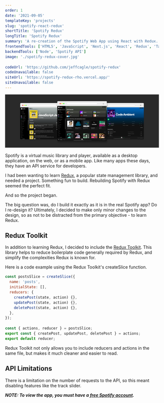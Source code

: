 ```yaml
---
order: 1
date: '2021-09-05'
templateKey: 'projects'
slug: 'spotify-react-redux'
shortTitle: 'Spotify Redux'
longTitle: 'Spotify Redux'
summary: 'A re-creation of the Spotify Web App using React with Redux.'
frontendTools: ['HTML5', 'JavaScript', 'Next.js', 'React', 'Redux', 'Tailwind']
backendTools: ['Node', 'Spotify API']
image: './spotify-redux-cover.jpg'

codeUrl: 'https://github.com/jeffcagle/spotify-redux'
codeUnavailable: false
siteUrl: 'https://spotify-redux-rho.vercel.app/'
siteUnavailable: false
---
```


![Spotify Redux Design](./spotify-redux-main.jpg 'Website Design - Spotify + Redux')

Spotify is a virtual music library and player, available as a desktop application, on the web, or as a mobile app. Like many apps these days, they have an API service for developers.

I had been wanting to learn [Redux](https://redux.js.org/ 'Redux'), a popular state management library, and needed a project. Something fun to build. Rebuilding Spotify with Redux seemed the perfect fit.

And so the project began.

The big question was, do I build it exactly as it is in the real Spotify app? Do I re-design it? Ultimately, I decided to make only minor changes to the design, so as not to be distracted from the primary objective - to learn Redux.

## Redux Toolkit

In addition to learning Redux, I decided to include the [Redux Toolkit](/ 'Redux Toolkit'). This library helps to reduce boilerplate code generally required by Redux, and simplify the complexities Redux is known for.

Here is a code example using the Redux Toolkit's createSlice function.

```javascript
const postsSlice = createSlice({
  name: 'posts',
  initialState: [],
  reducers: {
    createPost(state, action) {},
    updatePost(state, action) {},
    deletePost(state, action) {},
  },
});

const { actions, reducer } = postsSlice;
export const { createPost, updatePost, deletePost } = actions;
export default reducer;
```

Redux Toolkit not only allows you to include reducers and actions in the same file, but makes it much cleaner and easier to read.

## API Limitations

There is a limitation on the number of requests to the API, so this meant disabling features like the track slider.

**_NOTE: To view the app, you must have a [free Spotify account](https://www.spotify.com/signup/ 'Spotify')._**
